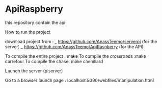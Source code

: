 ApiRaspberry
============

this repository contain the api

How to run the project 

download project from : _ https://github.com/AnassTeemo/serverpi (for the server)
		       _ https://github.com/AnassTeemo/ApiRaspberry (for the API)
			   
			   
To compile the entire project : make
To compile the crossroads :make carrefour
To compile the chase: make chenillard

Launch  the server (piserver) 

Go to a browser launch page : localhost:9090/webfiles/manipulation.html
